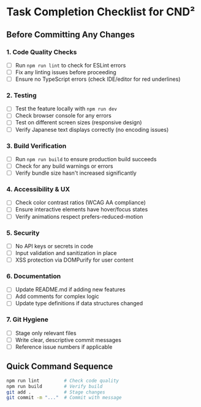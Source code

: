 # Task Completion Checklist for CND²

## Before Committing Any Changes

### 1. Code Quality Checks
- [ ] Run `npm run lint` to check for ESLint errors
- [ ] Fix any linting issues before proceeding
- [ ] Ensure no TypeScript errors (check IDE/editor for red underlines)

### 2. Testing
- [ ] Test the feature locally with `npm run dev`
- [ ] Check browser console for any errors
- [ ] Test on different screen sizes (responsive design)
- [ ] Verify Japanese text displays correctly (no encoding issues)

### 3. Build Verification
- [ ] Run `npm run build` to ensure production build succeeds
- [ ] Check for any build warnings or errors
- [ ] Verify bundle size hasn't increased significantly

### 4. Accessibility & UX
- [ ] Check color contrast ratios (WCAG AA compliance)
- [ ] Ensure interactive elements have hover/focus states
- [ ] Verify animations respect prefers-reduced-motion

### 5. Security
- [ ] No API keys or secrets in code
- [ ] Input validation and sanitization in place
- [ ] XSS protection via DOMPurify for user content

### 6. Documentation
- [ ] Update README.md if adding new features
- [ ] Add comments for complex logic
- [ ] Update type definitions if data structures changed

### 7. Git Hygiene
- [ ] Stage only relevant files
- [ ] Write clear, descriptive commit messages
- [ ] Reference issue numbers if applicable

## Quick Command Sequence
```bash
npm run lint         # Check code quality
npm run build        # Verify build
git add .            # Stage changes
git commit -m "..."  # Commit with message
```